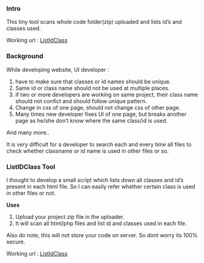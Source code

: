 ### Intro

This tiny tool scans whole code folder(zip) uploaded and lists id’s and
classes used.

Working url : [ListIdClass]

### Background

While developing website, UI developer :
 1. have to make sure that classes or id names should be unique.
 2. Same id or class name should not be used at multiple places.
 3. if two or more developers are working on same project, their class
name should not confict and should follow unique pattern.
 4. Change in css of one page, should not change css of other page.
 5. Many times new developer fixes UI of one page, but breaks another
page as he/she don’t know where the same class/id is used.
 
 And many more..

 It is very difficult for a developer to search each and every time all
files to check whether classname or id name is used in other files or
so.

### ListIDClass Tool

I thought to develop a small script which lists down all classes and
id’s present in each html file. So I can easily refer whether
certain class is used in other files or not. 

**Uses**

 1. Upload your
project.zip file in the uploader.
 2. It will scan all html/php files and list id and classes used in each
file.

 Also do note, this will not store your code on server. So dont worry
its 100% secure.

 Working url : [ListIdClass]

  [ListIdClass]: http://shahpranav.com/list-id-class/